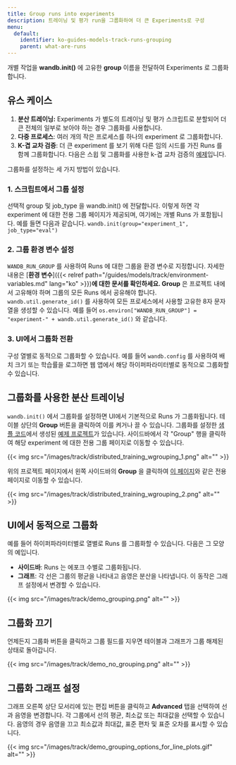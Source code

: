 ```yaml
---
title: Group runs into experiments
description: 트레이닝 및 평가 run을 그룹화하여 더 큰 Experiments로 구성
menu:
  default:
    identifier: ko-guides-models-track-runs-grouping
    parent: what-are-runs
---
```


개별 작업을 **wandb.init()** 에 고유한 **group** 이름을 전달하여 Experiments 로 그룹화합니다.

## 유스 케이스

1. **분산 트레이닝:** Experiments 가 별도의 트레이닝 및 평가 스크립트로 분할되어 더 큰 전체의 일부로 보아야 하는 경우 그룹화를 사용합니다.
2. **다중 프로세스**: 여러 개의 작은 프로세스를 하나의 experiment 로 그룹화합니다.
3. **K-겹 교차 검증**: 더 큰 experiment 를 보기 위해 다른 임의 시드를 가진 Runs 를 함께 그룹화합니다. 다음은 스윕 및 그룹화를 사용한 k-겹 교차 검증의 [예제](https://github.com/wandb/examples/tree/master/examples/wandb-sweeps/sweeps-cross-validation)입니다.

그룹화를 설정하는 세 가지 방법이 있습니다.

### 1. 스크립트에서 그룹 설정

선택적 group 및 job_type 을 wandb.init() 에 전달합니다. 이렇게 하면 각 experiment 에 대한 전용 그룹 페이지가 제공되며, 여기에는 개별 Runs 가 포함됩니다. 예를 들면 다음과 같습니다. `wandb.init(group="experiment_1", job_type="eval")`

### 2. 그룹 환경 변수 설정

`WANDB_RUN_GROUP` 를 사용하여 Runs 에 대한 그룹을 환경 변수로 지정합니다. 자세한 내용은 [**환경 변수**]({{< relref path="/guides/models/track/environment-variables.md" lang="ko" >}})**에 대한 문서를 확인하세요. Group** 은 프로젝트 내에서 고유해야 하며 그룹의 모든 Runs 에서 공유해야 합니다. `wandb.util.generate_id()` 를 사용하여 모든 프로세스에서 사용할 고유한 8자 문자열을 생성할 수 있습니다. 예를 들어 `os.environ["WANDB_RUN_GROUP"] = "experiment-" + wandb.util.generate_id()` 와 같습니다.

### 3. UI에서 그룹화 전환

구성 열별로 동적으로 그룹화할 수 있습니다. 예를 들어 `wandb.config` 를 사용하여 배치 크기 또는 학습률을 로그하면 웹 앱에서 해당 하이퍼파라미터별로 동적으로 그룹화할 수 있습니다.

## 그룹화를 사용한 분산 트레이닝

`wandb.init()` 에서 그룹화를 설정하면 UI에서 기본적으로 Runs 가 그룹화됩니다. 테이블 상단의 **Group** 버튼을 클릭하여 이를 켜거나 끌 수 있습니다. 그룹화를 설정한 [샘플 코드](http://wandb.me/grouping)에서 생성된 [예제 프로젝트](https://wandb.ai/carey/group-demo?workspace=user-carey)가 있습니다. 사이드바에서 각 "Group" 행을 클릭하여 해당 experiment 에 대한 전용 그룹 페이지로 이동할 수 있습니다.

{{< img src="/images/track/distributed_training_wgrouping_1.png" alt="" >}}

위의 프로젝트 페이지에서 왼쪽 사이드바의 **Group** 을 클릭하여 [이 페이지](https://wandb.ai/carey/group-demo/groups/exp_5?workspace=user-carey)와 같은 전용 페이지로 이동할 수 있습니다.

{{< img src="/images/track/distributed_training_wgrouping_2.png" alt="" >}}

## UI에서 동적으로 그룹화

예를 들어 하이퍼파라미터별로 열별로 Runs 를 그룹화할 수 있습니다. 다음은 그 모양의 예입니다.

* **사이드바**: Runs 는 에포크 수별로 그룹화됩니다.
* **그래프**: 각 선은 그룹의 평균을 나타내고 음영은 분산을 나타냅니다. 이 동작은 그래프 설정에서 변경할 수 있습니다.

{{< img src="/images/track/demo_grouping.png" alt="" >}}

## 그룹화 끄기

언제든지 그룹화 버튼을 클릭하고 그룹 필드를 지우면 테이블과 그래프가 그룹 해제된 상태로 돌아갑니다.

{{< img src="/images/track/demo_no_grouping.png" alt="" >}}

## 그룹화 그래프 설정

그래프 오른쪽 상단 모서리에 있는 편집 버튼을 클릭하고 **Advanced** 탭을 선택하여 선과 음영을 변경합니다. 각 그룹에서 선의 평균, 최소값 또는 최대값을 선택할 수 있습니다. 음영의 경우 음영을 끄고 최소값과 최대값, 표준 편차 및 표준 오차를 표시할 수 있습니다.

{{< img src="/images/track/demo_grouping_options_for_line_plots.gif" alt="" >}}
